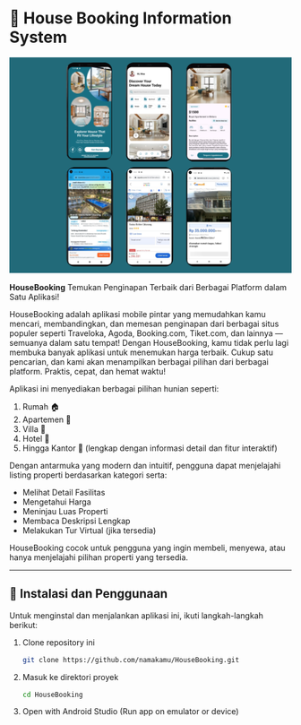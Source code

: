 # 🏡 House Booking Information System

![image alt](https://github.com/achill75/HouseBooking/blob/6c2ac5ce91382acf8f4c2b0708502824a3c70b4e/ssreadmeke2.png)

**HouseBooking** 
Temukan Penginapan Terbaik dari Berbagai Platform dalam Satu Aplikasi!

HouseBooking adalah aplikasi mobile pintar yang memudahkan kamu mencari, membandingkan, dan memesan penginapan dari berbagai situs populer seperti Traveloka, Agoda, Booking.com, Tiket.com, dan lainnya — semuanya dalam satu tempat!
Dengan HouseBooking, kamu tidak perlu lagi membuka banyak aplikasi untuk menemukan harga terbaik. Cukup satu pencarian, dan kami akan menampilkan berbagai pilihan dari berbagai platform. Praktis, cepat, dan hemat waktu!

Aplikasi ini menyediakan berbagai pilihan hunian seperti:

1. Rumah 🏠  
2. Apartemen 🏢  
3. Villa 🏡  
4. Hotel 🏨  
5. Hingga Kantor 🏬 (lengkap dengan informasi detail dan fitur interaktif)

Dengan antarmuka yang modern dan intuitif, pengguna dapat menjelajahi listing properti berdasarkan kategori serta:

- Melihat Detail Fasilitas  
- Mengetahui Harga  
- Meninjau Luas Properti  
- Membaca Deskripsi Lengkap  
- Melakukan Tur Virtual (jika tersedia)

HouseBooking cocok untuk pengguna yang ingin membeli, menyewa, atau hanya menjelajahi pilihan properti yang tersedia.

---

## 🚀 Instalasi dan Penggunaan

Untuk menginstal dan menjalankan aplikasi ini, ikuti langkah-langkah berikut:

1. Clone repository ini  
   ```bash
   git clone https://github.com/namakamu/HouseBooking.git
2. Masuk ke direktori proyek
   ```bash
   cd HouseBooking
3. Open with Android Studio
   (Run app on emulator or device)

